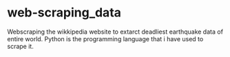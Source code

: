 # web-scraping_data

Webscraping the wikkipedia website to extarct deadliest earthquake data of entire world. Python is the programming language that i have used to scrape it.
